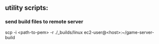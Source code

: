 ## utility scripts:
  
### send build files to remote server

scp -i \<path-to-pem\> -r ./_builds/linux ec2-user@\<host\>:~/game-server-build
